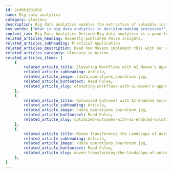 ```yaml
---
id: 2cd0b16816b8
name: Big data analytics
category: glossary
description: Big data analytics enables the extraction of valuable insights from large, complex datasets through predictive modeling and statistical analysis, enhancing strategic business decision-making and driving digital transformation.
key_words: ["What is big data analytics in decision-making processes?", "How does predictive modeling improve business strategies?", "What are the benefits of big data analytics in identifying market trends?", "How can statistical analysis in big data drive customer engagement?", "What role does big data analytics play in digital transformation?", "How can big data analytics uncover new revenue opportunities?", "What are the advantages of real-time data analytics for businesses?", "How do big data analytical tools track and improve KPIs?", "In what ways can big data analytics enhance operational efficiency?", "How does Maven Technologies implement AI in big data solutions?"]
content_raw: Big Data Analytics Defined Big data analytics is a powerful tool that allows data scientists to analyze vast, complex data sets. It utilizes predictive modeling, statistical analysis, and various other analytical methods to unveil hidden patterns, market trends, customer preferences, and other valuable insights. This process enables organizations to enhance their decision-making processes, equipping them to make more informed, strategic business decisions. Big data analytics has become a cornerstone of innovation and progressive change within organizations and is a crucial aspect of their ongoing digital transformation.  The Maven Advantage in Big Data Analytics At Maven Technologies, we provide big data analytics as part of our suite of solutions, powered by specialized software and robust systems. These solutions offer potential advantages like the discovery of new revenue opportunities, enhanced customer service, more effective marketing strategies, increased operational efficiency, and solid competitive advantages. A few ways our Big Data solutions transform businesses include 1. Making Informed Decisions Our analytics will equip your business with the insights you need to enhance accuracy, efficiency, and response time in your decision-making.  2. Tracking Performance Our solutions provide you with the tools needed to match your current and past performances against your key performance indicators (KPIs) and goals. 3. Monitoring Trends By tracking customer behaviours and market shifts, our technology empowers you to adapt to changes in a swift and cost-effective manner. 4. Real-time Adjustments With the ability to identify and rectify process errors or performance breakdowns in near-real-time, our big data technologies ensure ongoing business improvement. Unlock your productivity and see the benefit of elite technologies implemented by experienced professionals. Trust in the power of Maven Technologies' Big Data Analytics to transform your business operations.
related_articles_heading: Recently published Pulse insights.
related_articles_subheading: Practical Application
related_articles_description: Read how Mavens implement this with our clients.
related_articles_category: Glossary in Action
related_articles_items: [
	{
		related_article_title: Elevating Workflows with AI Maven's Approach,
		related_article_subheading: Article,
		related_article_image: /data_operations_boardroom.jpg,
		related_article_buttontext: Read Pulse,
		related_article_slug: elevating-workflows-with-ai-maven's-approach
	},
	{
		related_article_title: Optimized Outcomes with AI-Enabled Solutions,
		related_article_subheading: Article,
		related_article_image: /data_operations_boardroom.jpg,
		related_article_buttontext: Read Pulse,
		related_article_slug: optimized-outcomes-with-ai-enabled-solutions
	},
	{
		related_article_title: Maven Transforming the Landscape of Autonomous Vehicles,
		related_article_subheading: Article,
		related_article_image: /data_operations_boardroom.jpg,
		related_article_buttontext: Read Pulse,
		related_article_slug: maven-transforming-the-landscape-of-autonomous-vehicles
	},
]
---
```

